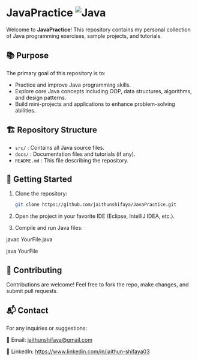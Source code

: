 # JavaPractice ![Java](https://img.shields.io/badge/Java-Programming-007396?logo=java&style=flat)

Welcome to **JavaPractice**! This repository contains my personal collection of Java programming exercises, sample projects, and tutorials. 

## 📚 Purpose
The primary goal of this repository is to:
- Practice and improve Java programming skills.
- Explore core Java concepts including OOP, data structures, algorithms, and design patterns.
- Build mini-projects and applications to enhance problem-solving abilities.

## 🏗️ Repository Structure
- `src/` : Contains all Java source files.
- `docs/` : Documentation files and tutorials (if any).
- `README.md` : This file describing the repository.

## 🚀 Getting Started
1. Clone the repository:
   ```bash
   git clone https://github.com/jaithunshifaya/JavaPractice.git
2. Open the project in your favorite IDE (Eclipse, IntelliJ IDEA, etc.).

3. Compile and run Java files:

javac YourFile.java

java YourFile

## 🌟 Contributing
Contributions are welcome! Feel free to fork the repo, make changes, and submit pull requests.

## 📬 Contact
For any inquiries or suggestions:

📧 Email: jaithunshifaya@gmail.com

💼 LinkedIn: https://www.linkedin.com/in/jaithun-shifaya03



